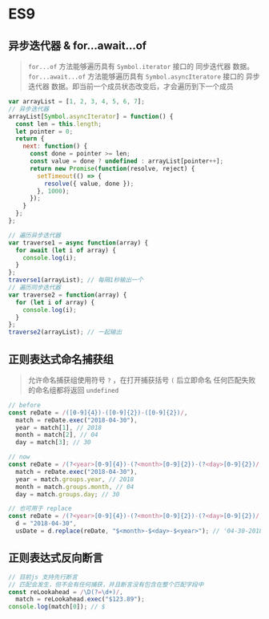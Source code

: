 # ES9

## 异步迭代器 & for...await...of

> `for...of` 方法能够遍历具有 `Symbol.iterator` 接口的 同步迭代器 数据。  
> `for...await...of` 方法能够遍历具有 `Symbol.asyncIteratore` 接口的 异步迭代器 数据。即当前一个成员状态改变后，才会遍历到下一个成员

```javascript
var arrayList = [1, 2, 3, 4, 5, 6, 7];
// 异步迭代器
arrayList[Symbol.asyncIterator] = function() {
  const len = this.length;
  let pointer = 0;
  return {
    next: function() {
      const done = pointer >= len;
      const value = done ? undefined : arrayList[pointer++];
      return new Promise(function(resolve, reject) {
        setTimeout(() => {
          resolve({ value, done });
        }, 1000);
      });
    }
  };
};

// 遍历异步迭代器
var traverse1 = async function(array) {
  for await (let i of array) {
    console.log(i);
  }
};
traverse1(arrayList); // 每隔1秒输出一个
// 遍历同步迭代器
var traverse2 = function(array) {
  for (let i of array) {
    console.log(i);
  }
};
traverse2(arrayList); // 一起输出
```

## 正则表达式命名捕获组

> 允许命名捕获组使用符号 `?` ，在打开捕获括号 `(` 后立即命名
> 任何匹配失败的命名组都将返回 `undefined`

```javascript
// before
const reDate = /([0-9]{4})-([0-9]{2})-([0-9]{2})/,
  match = reDate.exec("2018-04-30"),
  year = match[1], // 2018
  month = match[2], // 04
  day = match[3]; // 30

// now
const reDate = /(?<year>[0-9]{4})-(?<month>[0-9]{2})-(?<day>[0-9]{2})/,
  match = reDate.exec("2018-04-30"),
  year = match.groups.year, // 2018
  month = match.groups.month, // 04
  day = match.groups.day; // 30

// 也可用于 replace
const reDate = /(?<year>[0-9]{4})-(?<month>[0-9]{2})-(?<day>[0-9]{2})/,
  d = "2018-04-30",
  usDate = d.replace(reDate, "$<month>-$<day>-$<year>"); // '04-30-2018'
```

## 正则表达式反向断言

```javascript
// 目前js 支持先行断言
// 匹配会发生，但不会有任何捕获，并且断言没有包含在整个匹配字段中
const reLookahead = /\D(?=\d+)/,
  match = reLookahead.exec("$123.89");
console.log(match[0]); // $
```
